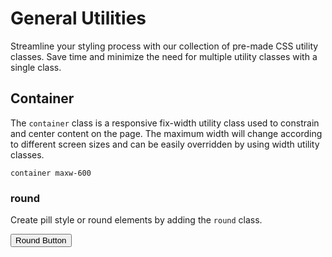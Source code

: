 # General Utilities

<p class="lead">Streamline your styling process with our collection of pre-made CSS utility classes. Save time and minimize the need for multiple utility classes with a single class.</p>

## Container

The `container` class is a responsive fix-width utility class used to constrain and center content on the page. The maximum width will change according to different screen sizes and can be easily overridden by using width utility classes.

    container maxw-600

### round

Create pill style or round elements by adding the `round` class.

<div class="flex items-start gg">
    <button class="btn primary round">Round Button</button>
    <div class="pxy-1 bdr round">
        <svg class="icon">
            <use href="/svg/naykel-ui.svg#save"></use>
        </svg>
    </div>
</div>



